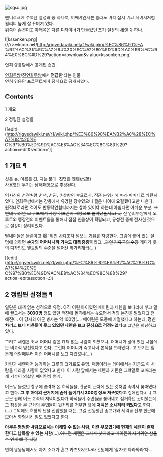 ![sgsc.jpg](//rv.wkcdn.net/http://rigvedawiki.net/r1/pds/sgsc.jpg)

  
팬디스크에 수록된 설정화 중 하나로, 어째서인지는 몰라도 마치 잡지 기고 페이지처럼 퀄리티 높게 잘 꾸며져 있다.  
위쪽이 손견이고 아래쪽은 다른 디자이너가 만들었던 초기 설정의 [세렌](%EC%86%90%EC%B1%85%28%EC%A7%84%20%EC%97%B0%ED%9D%AC%EB%AC%B4%EC%8C%8D%29.md) 중 하나.

![kssonken.png](//rv.wkcdn.net/http://rigvedawiki.net/r1/wiki.php/%EC%86%90%EA
%B2%AC%28%EC%A7%84%20%EC%97%B0%ED%9D%AC%EB%AC%B4%EC%8C%8D%29?action=download&v
alue=kssonken.png)

  
연희 영웅담에서 공개된 손견.

[연희무쌍](%EC%97%B0%ED%9D%AC%EB%AC%B4%EC%8C%8D.md)/[진연희무쌍](%EC%A7%84%20%EC%97%B0%ED%9D%AC%EB%AC%B4%EC%8C%8D.md)에서 **언급만** 되는 인물.  
연희 영웅담 프로젝트에서 정식으로 공개되었다.

## Contents

    

1 개요

2 정립된 설정들

[[edit](http://rigvedawiki.net/r1/wiki.php/%EC%86%90%EA%B2%AC%28%EC%A7%84%20%E
C%97%B0%ED%9D%AC%EB%AC%B4%EC%8C%8D%29?action=edit&section=1)]

## 1 개요 ¶

성은 손, 이름은 견, 자는 문대. 진명은 옌렌(炎蓮).  
사용했던 무기는 남해패왕으로 추정된다.

  

역사상의 손견처럼 손책, 손권, 손상향의 부모로서, 작품 분위기에 따라 어머니로 치환되었다. 연희무쌍에서는 강동에서 유명한 장수였으나 젊은
나이에 요절했다고만 나온다. 원작대로라면 적어도 반동탁연합때까지는 살아 있어야 하는데 아쉽다면 아쉬운 부분. <del>그런데 이러면 오
루트에서 사망 히로인이 세명으로 늘어났을지도(…)</del> 진 연희무쌍에서 오루트와 맹장전의 이벤트들을 통해서 점점 인물상이 확립되고,
공성전 중에 전사한 것으로 설정이 정리되었다.

  

딸내미들은 물론이고 爆 1위인 [사이](%ED%99%A9%EA%B0%9C%28%EC%A7%84%20%EC%97%B0%ED%9D%AC%EB%AC%B4%EC%8C%8D%29.md)조차 넘보는 [거유](%EA%B1%B0%EC%9C%A0.md)를 자랑한다. 그림에 붙어 있는
설명에 의하면 **손가의 어머니니까 가슴도 대폭 증량**이라고...<del>과연 거유국의 수장</del> 게다가 옷의 디자인도 옆트임의
수준을 넘어선 앞가리개급(…)

  

[[edit](http://rigvedawiki.net/r1/wiki.php/%EC%86%90%EA%B2%AC%28%EC%A7%84%20%E
C%97%B0%ED%9D%AC%EB%AC%B4%EC%8C%8D%29?action=edit&section=2)]

## 2 정립된 설정들 ¶

일단은 대책 없는 성격으로 유명. 아직 어린 아이였던 메이린과 세렌을 보따리에 넣고 말에 끌고서는 **3000명** 정도 있던 적진에
돌격해서는 웃으면서 적의 본진을 털었다고 전해진다. 이 당시의 아군 병사는 약 100명(…) 메이린은 도중에 기절했다고 하는데, **정신
차리고 보니 미친듯이 웃고 있었던 세렌을 보고 진심으로 걱정되었다**고 그날을 회상하고 있다.

  

그리고 세렌은 커서 어머니 같은 대책 없는 사람이 되었으나, 어머니가 살아 있던 시절에는 비교적 얌전했다고 한다. 그런데 어머니가 죽고나서
본색을 드러냈다…고 보기는 힘든게 어릴때부터 이런 어머니를 보고 자랐으니(…)

  

카린과 세렌마저 능가하는 그릇의 크기로도 유명. 패왕이라는 의미에서는 지금도 이 사람을 따라올 사람이 없었다고 한다. 이 사람 앞에서는
세렌과 카린은 그야말로 꼬마라는게 가까이 봐왔던 메이린의 평가.

  

어느날 들렀던 항구에 습격해 온 하적들을, 관군이 근처에 있는 것처럼 속여서 쫓아냈다고 한다. **그 후 하적의 근거지에 숨어 들어가서
200명 정도 쳐죽였다**고 전해진다.(…) 그 곳은 원래 어느 호족의 저택이었다가 하적들이 주민들을 쫓아내고 점거하던 곳이었는데, 그
참상을 본 근처의 주민들이 뒷처리를 거부한 탓에 **저택은 소각처리 되었다**고 한다.(…) 그외에도 허창의 난을 진압했을 때는, 그걸
선동했던 종교가와 세력을 전부 한곳에 모아서 화형시킨 일도 있었다고 한다.

  

**아무튼 평범한 사람으로서는 이해할 수 없는 사람**, **이런 부모였기에 현재의 세렌이 존재한다고 납득할 수 있는 사람**(…).<del>아니면 세렌은 그나마 낫지라고 메이린이 자기위안 삼을 수 있게 해 준 사람</del>

  

연희 영웅담에서도 자기 소개가 혼고 카즈토&오나라 전원에게 '잠자코 따라와라'다...

